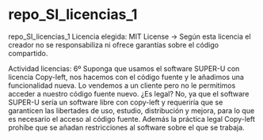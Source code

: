 # repo_SI_licencias_1
repo_SI_licencias_1
Licencia elegida: MIT License -> Según esta licencia el creador no se responsabiliza ni ofrece garantías sobre el código compartido.

Actividad licencias:
6º Suponga que usamos el software SUPER-U con licencia Copy-left, nos hacemos con el código fuente y le añadimos una funcionalidad nueva. Lo vendemos a un cliente pero no le permitimos acceder a nuestro código fuente nuevo. ¿Es legal?
No, ya que el software SUPER-U sería un software libre con copy-left y requeriría que se garanticen las libertades de uso, estudio, distribución y mejora, para lo que es necesario el acceso al código fuente. Además la práctica legal Copy-left prohíbe que se añadan restricciones al software sobre el que se trabaja.
